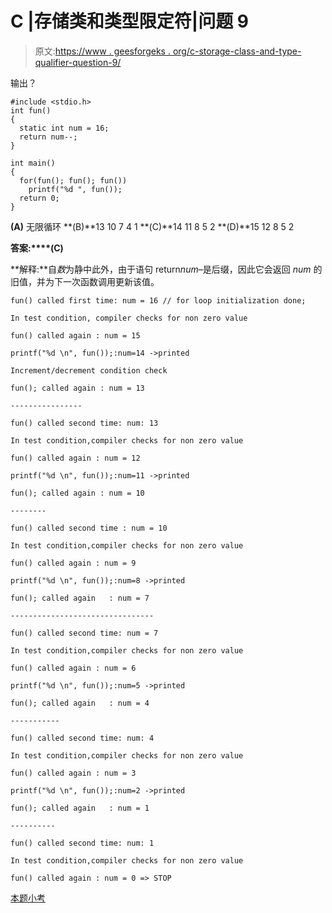 # C |存储类和类型限定符|问题 9

> 原文:[https://www . geesforgeks . org/c-storage-class-and-type-qualifier-question-9/](https://www.geeksforgeeks.org/c-storage-classes-and-type-qualifiers-question-9/)

输出？

```
#include <stdio.h>
int fun()
{
  static int num = 16;
  return num--;
}

int main()
{
  for(fun(); fun(); fun())
    printf("%d ", fun());
  return 0;
}
```

**(A)** 无限循环
**(B)**13 10 7 4 1
**(C)**14 11 8 5 2
**(D)**15 12 8 5 2

**答案:****(C)**

**解释:**自*数*为静中此外，由于语句 return*num*–是后缀，因此它会返回 *num* 的旧值，并为下一次函数调用更新该值。

```
fun() called first time: num = 16 // for loop initialization done;

In test condition, compiler checks for non zero value

fun() called again : num = 15

printf("%d \n", fun());:num=14 ->printed

Increment/decrement condition check

fun(); called again : num = 13

----------------

fun() called second time: num: 13 

In test condition,compiler checks for non zero value

fun() called again : num = 12

printf("%d \n", fun());:num=11 ->printed

fun(); called again : num = 10

--------

fun() called second time : num = 10 

In test condition,compiler checks for non zero value

fun() called again : num = 9

printf("%d \n", fun());:num=8 ->printed

fun(); called again   : num = 7

--------------------------------

fun() called second time: num = 7

In test condition,compiler checks for non zero value

fun() called again : num = 6

printf("%d \n", fun());:num=5 ->printed

fun(); called again   : num = 4

-----------

fun() called second time: num: 4 

In test condition,compiler checks for non zero value

fun() called again : num = 3

printf("%d \n", fun());:num=2 ->printed

fun(); called again   : num = 1

----------

fun() called second time: num: 1 

In test condition,compiler checks for non zero value

fun() called again : num = 0 => STOP 
```

[本题小考](https://www.geeksforgeeks.org/c-language-2-gq/storage-classes-gq/)